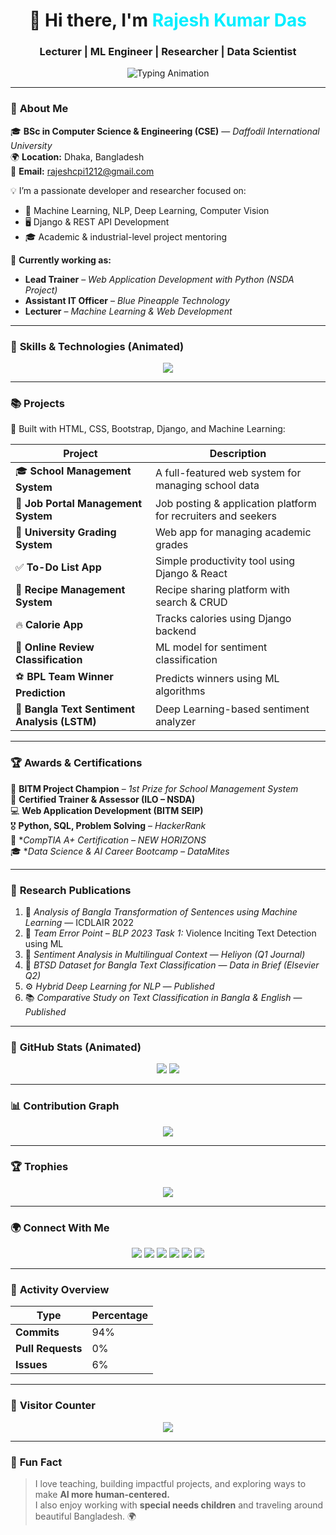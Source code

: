 <!-- Rajesh Kumar Das - Animated GitHub Profile -->

<h1 align="center">
  👋 Hi there, I'm <span style="color:#0ef;">Rajesh Kumar Das</span>
</h1>
<h3 align="center">Lecturer | ML Engineer | Researcher | Data Scientist</h3>

<p align="center">
  <img src="https://readme-typing-svg.herokuapp.com?font=Fira+Code&duration=2500&pause=500&color=0ef&center=true&vCenter=true&width=600&lines=Django+%26+Python+Web+Developer;Machine+Learning+%7C+Deep+Learning;Data+Science+%7C+NLP+%7C+Computer+Vision;Trainer+%7C+Researcher+%7C+Mentor" alt="Typing Animation" />
</p>

---

### 🧠 **About Me**

🎓 **BSc in Computer Science & Engineering (CSE)** — *Daffodil International University*  
🌍 **Location:** Dhaka, Bangladesh  
📧 **Email:** rajeshcpi1212@gmail.com  


💡 I’m a passionate developer and researcher focused on:
- 🧠 Machine Learning, NLP, Deep Learning, Computer Vision  
- 🖥️ Django & REST API Development  
- 🎓 Academic & industrial-level project mentoring  

🌱 **Currently working as:**
- **Lead Trainer** – *Web Application Development with Python (NSDA Project)*  
- **Assistant IT Officer** – *Blue Pineapple Technology*  
- **Lecturer** – *Machine Learning & Web Development*

---

### 🚀 **Skills & Technologies (Animated)**

<p align="center">
  <img src="https://skillicons.dev/icons?i=python,django,react,postgresql,mysql,html,css,bootstrap,js,docker,git,github,vscode&perline=6" />
</p>

---

### 📚 **Projects**
🚧 Built with HTML, CSS, Bootstrap, Django, and Machine Learning:

| Project | Description |
|----------|-------------|
| 🎓 **School Management System** | A full-featured web system for managing school data |
| 💼 **Job Portal Management System** | Job posting & application platform for recruiters and seekers |
| 🏫 **University Grading System** | Web app for managing academic grades |
| ✅ **To-Do List App** | Simple productivity tool using Django & React |
| 🍳 **Recipe Management System** | Recipe sharing platform with search & CRUD |
| 🔥 **Calorie App** | Tracks calories using Django backend |
| 💬 **Online Review Classification** | ML model for sentiment classification |
| ⚽ **BPL Team Winner Prediction** | Predicts winners using ML algorithms |
| 🤖 **Bangla Text Sentiment Analysis (LSTM)** | Deep Learning-based sentiment analyzer |

---

### 🏆 **Awards & Certifications**

🏅 **BITM Project Champion** – *1st Prize for School Management System*  
📜 **Certified Trainer & Assessor (ILO – NSDA)**  
💻 **Web Application Development (BITM SEIP)**  
🎖 **Python, SQL, Problem Solving** – *HackerRank*  
🧠 **CompTIA A+ Certification – NEW HORIZONS*  
🎓 **Data Science & AI Career Bootcamp – DataMites*

---

### 📖 **Research Publications**

1. 🧾 *Analysis of Bangla Transformation of Sentences using Machine Learning* — ICDLAIR 2022  
2. 🧠 *Team Error Point – BLP 2023 Task 1:* Violence Inciting Text Detection using ML  
3. 💬 *Sentiment Analysis in Multilingual Context* — *Heliyon (Q1 Journal)*  
4. 🧩 *BTSD Dataset for Bangla Text Classification* — *Data in Brief (Elsevier Q2)*  
5. ⚙️ *Hybrid Deep Learning for NLP* — *Published*  
6. 📚 *Comparative Study on Text Classification in Bangla & English* — *Published*

---

### 🧩 **GitHub Stats (Animated)**

<p align="center">
  <img src="https://github-readme-stats.vercel.app/api?username=rajeshdiu&show_icons=true&theme=react&hide_border=true" />
  <img src="https://github-readme-streak-stats.herokuapp.com/?user=rajeshdiu&theme=react&hide_border=true" />
</p>

---

### 📊 **Contribution Graph**
<p align="center">
  <img src="https://github-readme-activity-graph.vercel.app/graph?username=rajeshdiu&theme=react-dark&hide_border=true" />
</p>

---

### 🏆 **Trophies**
<p align="center">
  <img src="https://github-profile-trophy.vercel.app/?username=rajeshdiu&theme=algolia&margin-w=10&row=1" />
</p>

---

### 🌍 **Connect With Me**

<p align="center">
  <a href="https://github.com/rajeshdiu"><img src="https://img.shields.io/badge/GitHub-181717?style=for-the-badge&logo=github&logoColor=white" /></a>
  <a href="https://www.linkedin.com/in/rajeshitor/"><img src="https://img.shields.io/badge/LinkedIn-0A66C2?style=for-the-badge&logo=linkedin&logoColor=white" /></a>
  <a href="https://www.facebook.com/rajeshdasitor/"><img src="https://img.shields.io/badge/Facebook-1877F2?style=for-the-badge&logo=facebook&logoColor=white" /></a>
  <a href="https://www.instagram.com/rajeshitor1212/"><img src="https://img.shields.io/badge/Instagram-E4405F?style=for-the-badge&logo=instagram&logoColor=white" /></a>
  <a href="https://twitter.com/rajeshitor"><img src="https://img.shields.io/badge/Twitter-1DA1F2?style=for-the-badge&logo=twitter&logoColor=white" /></a>
  <a href="https://www.youtube.com/c/CreativeCodersbd"><img src="https://img.shields.io/badge/YouTube-FF0000?style=for-the-badge&logo=youtube&logoColor=white" /></a>
</p>

---

### 🧭 **Activity Overview**
| Type | Percentage |
|------|-------------|
| **Commits** | 94% |
| **Pull Requests** | 0% |
| **Issues** | 6% |

---

### 🧩 **Visitor Counter**
<p align="center">
  <img src="https://komarev.com/ghpvc/?username=rajeshdiu&color=blueviolet&style=for-the-badge" />
</p>

---

### 💬 **Fun Fact**
> I love teaching, building impactful projects, and exploring ways to make **AI more human-centered.**  
> I also enjoy working with **special needs children** and traveling around beautiful Bangladesh. 🌍
